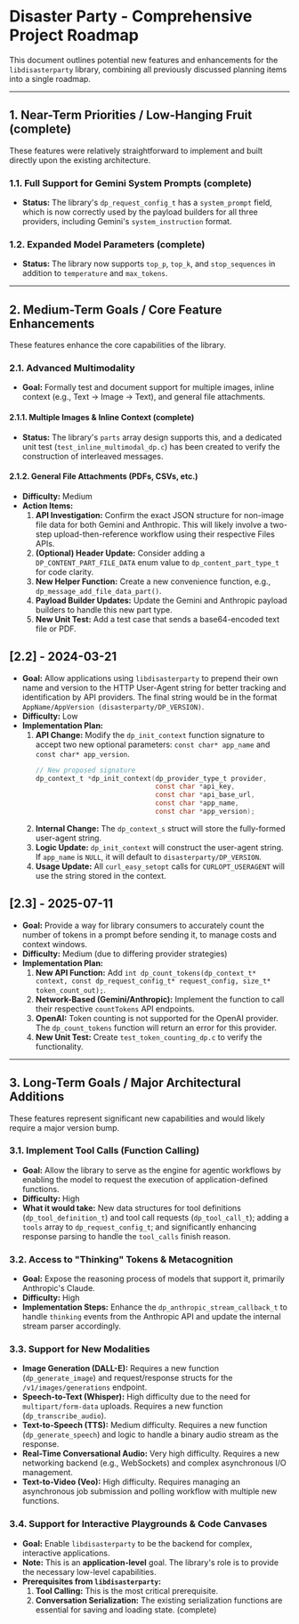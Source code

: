 # Disaster Party - Comprehensive Project Roadmap

This document outlines potential new features and enhancements for the `libdisasterparty` library, combining all previously discussed planning items into a single roadmap.

---

## 1. Near-Term Priorities / Low-Hanging Fruit (complete)

These features were relatively straightforward to implement and built directly upon the existing architecture.

### 1.1. Full Support for Gemini System Prompts (complete)

* **Status:** The library's `dp_request_config_t` has a `system_prompt` field, which is now correctly used by the payload builders for all three providers, including Gemini's `system_instruction` format.

### 1.2. Expanded Model Parameters (complete)

* **Status:** The library now supports `top_p`, `top_k`, and `stop_sequences` in addition to `temperature` and `max_tokens`.

---

## 2. Medium-Term Goals / Core Feature Enhancements

These features enhance the core capabilities of the library.

### 2.1. Advanced Multimodality

* **Goal:** Formally test and document support for multiple images, inline context (e.g., Text -> Image -> Text), and general file attachments.

#### 2.1.1. Multiple Images & Inline Context (complete)
* **Status:** The library's `parts` array design supports this, and a dedicated unit test (`test_inline_multimodal_dp.c`) has been created to verify the construction of interleaved messages.

#### 2.1.2. General File Attachments (PDFs, CSVs, etc.)
* **Difficulty:** Medium
* **Action Items:**
    1.  **API Investigation:** Confirm the exact JSON structure for non-image file data for both Gemini and Anthropic. This will likely involve a two-step upload-then-reference workflow using their respective Files APIs.
    2.  **(Optional) Header Update:** Consider adding a `DP_CONTENT_PART_FILE_DATA` enum value to `dp_content_part_type_t` for code clarity.
    3.  **New Helper Function:** Create a new convenience function, e.g., `dp_message_add_file_data_part()`.
    4.  **Payload Builder Updates:** Update the Gemini and Anthropic payload builders to handle this new part type.
    5.  **New Unit Test:** Add a test case that sends a base64-encoded text file or PDF.

## [2.2] - 2024-03-21

* **Goal:** Allow applications using `libdisasterparty` to prepend their own name and version to the HTTP User-Agent string for better tracking and identification by API providers. The final string would be in the format `AppName/AppVersion (disasterparty/DP_VERSION)`.
* **Difficulty:** Low
* **Implementation Plan:**
    1.  **API Change:** Modify the `dp_init_context` function signature to accept two new optional parameters: `const char* app_name` and `const char* app_version`.
        ```c
        // New proposed signature
        dp_context_t *dp_init_context(dp_provider_type_t provider, 
                                      const char *api_key, 
                                      const char *api_base_url,
                                      const char *app_name,
                                      const char *app_version);
        ```
    2.  **Internal Change:** The `dp_context_s` struct will store the fully-formed user-agent string.
    3.  **Logic Update:** `dp_init_context` will construct the user-agent string. If `app_name` is `NULL`, it will default to `disasterparty/DP_VERSION`.
    4.  **Usage Update:** All `curl_easy_setopt` calls for `CURLOPT_USERAGENT` will use the string stored in the context.

## [2.3] - 2025-07-11

* **Goal:** Provide a way for library consumers to accurately count the number of tokens in a prompt before sending it, to manage costs and context windows.
* **Difficulty:** Medium (due to differing provider strategies)
* **Implementation Plan:**
    1.  **New API Function:** Add `int dp_count_tokens(dp_context_t* context, const dp_request_config_t* request_config, size_t* token_count_out);`.
    2.  **Network-Based (Gemini/Anthropic):** Implement the function to call their respective `countTokens` API endpoints.
    3.  **OpenAI:** Token counting is not supported for the OpenAI provider. The `dp_count_tokens` function will return an error for this provider.
    4.  **New Unit Test:** Create `test_token_counting_dp.c` to verify the functionality.

---

## 3. Long-Term Goals / Major Architectural Additions

These features represent significant new capabilities and would likely require a major version bump.

### 3.1. Implement Tool Calls (Function Calling)

* **Goal:** Allow the library to serve as the engine for agentic workflows by enabling the model to request the execution of application-defined functions.
* **Difficulty:** High
* **What it would take:** New data structures for tool definitions (`dp_tool_definition_t`) and tool call requests (`dp_tool_call_t`); adding a `tools` array to `dp_request_config_t`; and significantly enhancing response parsing to handle the `tool_calls` finish reason.

### 3.2. Access to "Thinking" Tokens & Metacognition

* **Goal:** Expose the reasoning process of models that support it, primarily Anthropic's Claude.
* **Difficulty:** High
* **Implementation Steps:** Enhance the `dp_anthropic_stream_callback_t` to handle `thinking` events from the Anthropic API and update the internal stream parser accordingly.

### 3.3. Support for New Modalities

* **Image Generation (DALL-E):** Requires a new function (`dp_generate_image`) and request/response structs for the `/v1/images/generations` endpoint.
* **Speech-to-Text (Whisper):** High difficulty due to the need for `multipart/form-data` uploads. Requires a new function (`dp_transcribe_audio`).
* **Text-to-Speech (TTS):** Medium difficulty. Requires a new function (`dp_generate_speech`) and logic to handle a binary audio stream as the response.
* **Real-Time Conversational Audio:** Very high difficulty. Requires a new networking backend (e.g., WebSockets) and complex asynchronous I/O management.
* **Text-to-Video (Veo):** High difficulty. Requires managing an asynchronous job submission and polling workflow with multiple new functions.

### 3.4. Support for Interactive Playgrounds & Code Canvases

* **Goal:** Enable `libdisasterparty` to be the backend for complex, interactive applications.
* **Note:** This is an **application-level** goal. The library's role is to provide the necessary low-level capabilities.
* **Prerequisites from `libdisasterparty`:**
    1.  **Tool Calling:** This is the most critical prerequisite.
    2.  **Conversation Serialization:** The existing serialization functions are essential for saving and loading state. (complete)